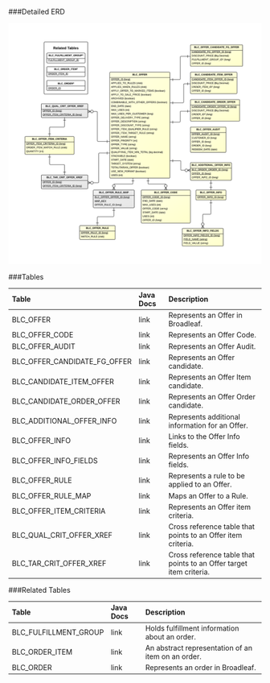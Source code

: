 

###Detailed ERD

[![Offer Detail](images/dataModel/OfferDetailedERD.png)](images/dataModel/OfferDetailedERD.png)

###Tables

| Table               | Java Docs	   | Description                                         |
|:--------------------|:--------------|:----------------------------------------------------|
|BLC_OFFER            | link          | Represents an Offer in Broadleaf.  |
|BLC_OFFER_CODE       | link          | Represents an Offer Code.  |
|BLC_OFFER_AUDIT      | link          | Represents an Offer Audit.  |
|BLC_OFFER_CANDIDATE_FG_OFFER| link   | Represents an Offer candidate.  |
|BLC_CANDIDATE_ITEM_OFFER    | link   | Represents an Offer Item candidate.  |
|BLC_CANDIDATE_ORDER_OFFER   | link   | Represents an Offer Order candidate.  |
|BLC_ADDITIONAL_OFFER_INFO   | link   | Represents additional information for an Offer.  |
|BLC_OFFER_INFO       | link          | Links to the Offer Info fields.  |
|BLC_OFFER_INFO_FIELDS| link          | Represents an Offer Info fields.  |
|BLC_OFFER_RULE       | link          | Represents a rule to be applied to an Offer.  |
|BLC_OFFER_RULE_MAP   | link          | Maps an Offer to a Rule.  |
|BLC_OFFER_ITEM_CRITERIA | link       | Represents an Offer item criteria.  |
|BLC_QUAL_CRIT_OFFER_XREF| link       | Cross reference table that points to an Offer item criteria.  |
|BLC_TAR_CRIT_OFFER_XREF | link       | Cross reference table that points to an Offer target item criteria.  |


###Related Tables

| Table               | Java Docs	   | Description                                         |
|:--------------------|:--------------|:----------------------------------------------------|
|BLC_FULFILLMENT_GROUP| link          | Holds fulfillment information about an order.  |
|BLC_ORDER_ITEM       | link          | An abstract representation of an item on an order.  |
|BLC_ORDER            | link          | Represents an order in Broadleaf.  |